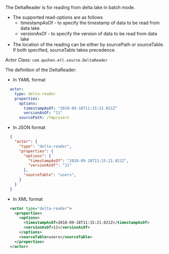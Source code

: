 The DeltaReader is for reading from delta lake in batch mode.

- The supported read-options are as follows
    - timestampAsOf - to specify the timestamp of data to be read from data lake
    - versionAsOf - to specify the version of data to be read from data lake
- The location of the reading can be either by sourcePath or sourceTable. If both specified, sourceTable takes precedence.

Actor Class: `com.qwshen.etl.source.DeltaReader`

The definition of the DeltaReader:

- In YAML format
```yaml
  actor:
    type: delta-reader
    properties:
      options:
        timestampAsOf: "2018-09-18T11:15:21.021Z"
        versionAsOf: "11"
      sourcePath: /tmp/users
```
- In JSON format
```json
  {
    "actor": {
      "type": "delta-reader",
      "properties": {
        "options": {
          "timestampAsOf": "2018-09-18T11:15:21.021Z",
          "versionAsOf": "11"
        },
        "sourceTable": "users",
      }
    }
  }
```
- In XML format
```xml
  <actor type="delta-reader">
    <properties>
      <options>
        <timestampAsOf>2018-09-18T11:15:21.021Z</timestampAsOf>
        <versionAsOf>11</versionAsOf>
      </options>
      <sourceTable>users</sourceTable>
    </properties>
  </actor>
```
